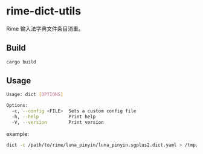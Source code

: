 # rime-dict-utils

Rime 输入法字典文件条目消重。

## Build

```sh
cargo build
```

## Usage

```sh
Usage: dict [OPTIONS]

Options:
  -c, --config <FILE>  Sets a custom config file
  -h, --help           Print help
  -V, --version        Print version
```

example:

```sh
dict -c /path/to/rime/luna_pinyin/luna_pinyin.sgplus2.dict.yaml > /tmp/luna_pinyin/luna_pinyin.sgplus2.dict.yaml
```
